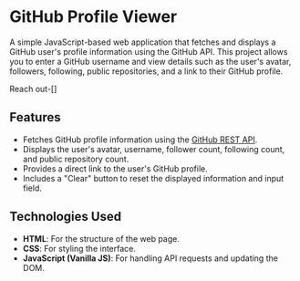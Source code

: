 # GitHub Profile Viewer

A simple JavaScript-based web application that fetches and displays a GitHub user's profile information using the GitHub API. This project allows you to enter a GitHub username and view details such as the user's avatar, followers, following, public repositories, and a link to their GitHub profile.

Reach out-[]


## Features

- Fetches GitHub profile information using the [GitHub REST API](https://docs.github.com/en/rest).
- Displays the user's avatar, username, follower count, following count, and public repository count.
- Provides a direct link to the user's GitHub profile.
- Includes a "Clear" button to reset the displayed information and input field.

## Technologies Used

- **HTML**: For the structure of the web page.
- **CSS**: For styling the interface.
- **JavaScript (Vanilla JS)**: For handling API requests and updating the DOM.

